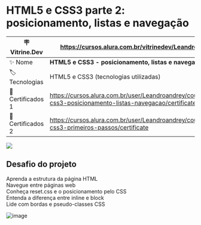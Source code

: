 # HTML5 e CSS3 parte 2: posicionamento, listas e navegação

| :placard: Vitrine.Dev| https://cursos.alura.com.br/vitrinedev/Leandroandrey
| -------------  | --- |
|:sparkles: Nome        | **HTML5 e CSS3 - posicionamento, listas e navegação**
| :label: Tecnologias |  HTML5 e CSS3 (tecnologias utilizadas)
| :rocket: Certificados 1        | https://cursos.alura.com.br/user/Leandroandrey/course/html5-css3-posicionamento-listas-navegacao/certificate
| :rocket: Certificados 2       | https://cursos.alura.com.br/user/Leandroandrey/course/html5-css3-primeiros-passos/certificate

<!-- Inserir imagem com a #vitrinedev ao final do link -->
![](![Screenshot_4](https://user-images.githubusercontent.com/65931981/206862070-868e44b1-311a-45b4-8746-f853dd3b64b0.png)#vitrinedev)

## Desafio do projeto

Aprenda a estrutura da página HTML<br />
Navegue entre páginas web<br />
Conheça reset.css e o posicionamento pelo CSS<br />
Entenda a diferença entre inline e block<br />
Lide com bordas e pseudo-classes CSS

![image](https://user-images.githubusercontent.com/65931981/208199477-3a3d093f-d41f-422d-ba9d-d13932b73f39.png)
